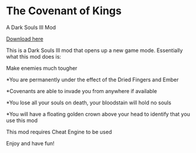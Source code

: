# The Covenant of Kings
A Dark Souls III Mod

[Download here](https://github.com/GonthorianDX/The-Covenant-of-Kings/archive/master.zip)

This is a Dark Souls III mod that opens up a new game mode.
Essentially what this mod does is:

Make enemies much tougher

*You are permanently under the effect of the Dried Fingers and Ember

*Covenants are able to invade you from anywhere if available

*You lose all your souls on death, your bloodstain will hold no souls

*You will have a floating golden crown above your head to identify that you use this mod


This mod requires Cheat Engine to be used

Enjoy and have fun!
